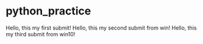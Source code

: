 # python_practice
Hello, this my first submit!
Hello, this my second submit from win!
Hello, this my third submit from win10!